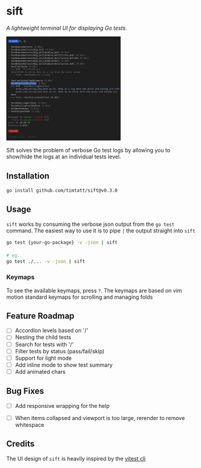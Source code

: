 # sift
*A lightweight terminal UI for displaying Go tests.*

<img src="/assets/screenshot.png" width="60%" alt="Screenshot of the Sift UI">

Sift solves the problem of verbose Go test logs by allowing you to show/hide the logs at an individual tests level.


## Installation

```bash
go install github.com/timtatt/sift@v0.3.0
```

## Usage

`sift` works by consuming the verbose json output from the `go test` command. The easiest way to use it is to pipe `|` the output straight into `sift` 

```bash
go test {your-go-package} -v -json | sift

# eg. 
go test ./... -v -json | sift
```

### Keymaps

To see the available keymaps, press `?`. The keymaps are based on vim motion standard keymaps for scrolling and managing folds

## Feature Roadmap

- [ ] Accordion levels based on '/'
- [ ] Nesting the child tests
- [ ] Search for tests with '/'
- [ ] Filter tests by status (pass/fail/skip)
- [ ] Support for light mode
- [ ] Add inline mode to show test summary
- [ ] Add animated chars

## Bug Fixes
- [ ] Add responsive wrapping for the help
- [ ] When items collapsed and viewport is too large, rerender to remove whitespace


## Credits

The UI design of `sift` is heavily inspired by the [vitest cli](https://github.com/vitest-dev/vitest)
